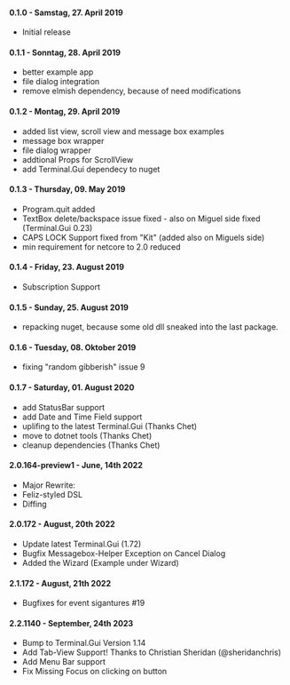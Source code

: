 #### 0.1.0 - Samstag, 27. April 2019
* Initial release

#### 0.1.1 - Sonntag, 28. April 2019
* better example app
* file dialog integration
* remove elmish dependency, because of need modifications

#### 0.1.2 - Montag, 29. April 2019
* added list view, scroll view and message box examples
* message box wrapper
* file dialog wrapper
* addtional Props for ScrollView
* add Terminal.Gui dependecy to nuget

#### 0.1.3 - Thursday, 09. May 2019
* Program.quit added
* TextBox delete/backspace issue fixed - also on Miguel side fixed (Terminal.Gui 0.23)
* CAPS LOCK Support fixed from "Kit" (added also on Miguels side)
* min requirement for netcore to 2.0 reduced

#### 0.1.4 - Friday, 23. August 2019
* Subscription Support

#### 0.1.5 - Sunday, 25. August 2019
* repacking nuget, because some old dll sneaked into the last package.

#### 0.1.6 - Tuesday, 08. Oktober 2019
* fixing "random gibberish" issue 9

#### 0.1.7 - Saturday, 01. August 2020
* add StatusBar support
* add Date and Time Field support
* uplifing to the latest Terminal.Gui (Thanks Chet)
* move to dotnet tools (Thanks Chet)
* cleanup dependencies (Thanks Chet)


#### 2.0.164-preview1 - June, 14th 2022
* Major Rewrite:
* Feliz-styled DSL
* Diffing

#### 2.0.172 - August, 20th 2022
* Update latest Terminal.Gui (1.72)
* Bugfix Messagebox-Helper Exception on Cancel Dialog
* Added the Wizard (Example under Wizard)

#### 2.1.172 - August, 21th 2022
* Bugfixes for event sigantures #19

#### 2.2.1140 - September, 24th 2023
* Bump to Terminal.Gui Version 1.14
* Add Tab-View Support! Thanks to  Christian Sheridan (@sheridanchris)
* Add Menu Bar support
* Fix Missing Focus on clicking on button
